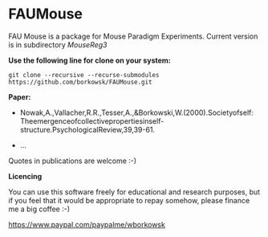 # FAUMouse
FAU Mouse is a package for Mouse Paradigm Experiments.
Current version is in subdirectory _MouseReg3_

**Use the following line for clone on your system:**

```
git clone --recursive --recurse-submodules https://github.com/borkowsk/FAUMouse.git
```

**Paper:**

* Nowak,A.,Vallacher,R.R.,Tesser,A.,&Borkowski,W.(2000).Societyofself: Theemergenceofcollectivepropertiesinself-structure.PsychologicalReview,39,39-61.

* ...



Quotes in publications are welcome :-)


**Licencing**

You can use this software freely for educational and research purposes, but if you feel that it would be appropriate to repay somehow, please finance me a big coffee :-)

https://www.paypal.com/paypalme/wborkowsk



